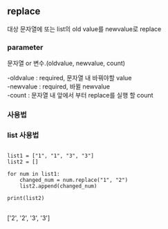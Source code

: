 ## replace
대상 문자열에 또는 list의 old value를 newvalue로 replace

### parameter
문자열 or 변수.(oldvalue, newvalue, count)

-oldvalue : required, 문자열 내 바꿔야할 value   
-newvalue : required, 바뀔 newvalue   
-count : 문자열 내 앞에서 부터 replace를 실행 할 count

### 사용법

### list 사용법
<pre>
<code>
list1 = ["1", "1", "3", "3"]
list2 = []

for num in list1:
    changed_num = num.replace("1", "2")
    list2.append(changed_num)

print(list2)
</code>
</pre>
['2', '2', '3', '3']





